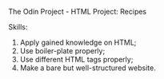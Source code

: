 The Odin Project - HTML
Project: Recipes

Skills:
1. Apply gained knowledge on HTML; 
2. Use boiler-plate properly; 
3. Use different HTML tags properly;
4. Make a bare but well-structured website.